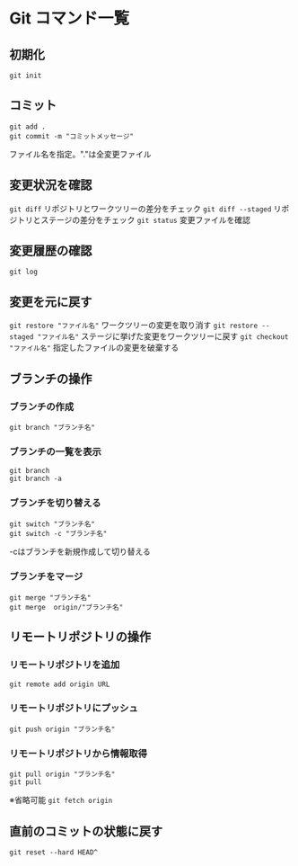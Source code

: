 # Git コマンド一覧

## 初期化
```
git init
```

## コミット
```
git add .
git commit -m "コミットメッセージ"
```
ファイル名を指定。"."は全変更ファイル

## 変更状況を確認
```git diff```
リポジトリとワークツリーの差分をチェック
```git diff --staged```
リポジトリとステージの差分をチェック
```git status```
変更ファイルを確認

## 変更履歴の確認
```git log```

## 変更を元に戻す
```git restore "ファイル名"```
ワークツリーの変更を取り消す
```git restore --staged "ファイル名"```
ステージに挙げた変更をワークツリーに戻す
```git checkout "ファイル名"```
指定したファイルの変更を破棄する

## ブランチの操作
### ブランチの作成
```git branch "ブランチ名"```
### ブランチの一覧を表示
```
git branch
git branch -a
```
### ブランチを切り替える
```
git switch "ブランチ名"
git switch -c "ブランチ名"
```
-cはブランチを新規作成して切り替える

### ブランチをマージ
```
git merge "ブランチ名"
git merge  origin/"ブランチ名"
```

## リモートリポジトリの操作
### リモートリポジトリを追加
```git remote add origin URL```

### リモートリポジトリにプッシュ
```git push origin "ブランチ名"```

### リモートリポジトリから情報取得
```
git pull origin "ブランチ名"
git pull
```
※省略可能
```git fetch origin```

## 直前のコミットの状態に戻す
```git reset --hard HEAD^```
